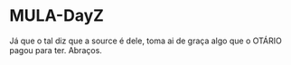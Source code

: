 # MULA-DayZ
Já que o tal diz que a source é dele, toma ai de graça algo que o OTÁRIO pagou para ter. Abraços.
